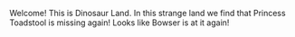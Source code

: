 Welcome! This is Dinosaur Land. In this strange land we find that Princess Toadstool is missing again! Looks like Bowser is at it again!